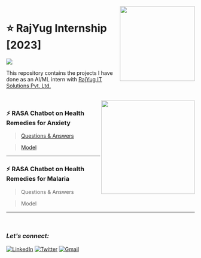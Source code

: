 <img align="right" src="https://c.smartrecruiters.com/sr-company-logo-prod-dc5/5e26eb2db439962cf843d9e8/huge?r=s3-eu-central-1&_1579609112432" width="200">

# :star: RajYug Internship [2023]
![](https://img.shields.io/badge/tools-python%20%7C%20rasa%20%7C%20vscode-orange?style=for-the-badge)

This repository contains the projects I have done as an AI/ML intern with [RajYug IT Solutions Pvt. Ltd.](https://in.linkedin.com/company/rajyug-solutions?original_referer=https%3A%2F%2Fwww.google.com%2F)

<br>

<img align="right" src="https://www.insegment.com/blog/wp-content/uploads/2020/11/chatbot-marketing.gif" width=250>

### :zap: RASA Chatbot on Health Remedies for Anxiety

> [Questions & Answers](https://github.com/Rohit-Rannavre/RajYug-Internship-2023/blob/main/Chatbot%20on%20Health%20Remedies%20for%20Anxiety/Q%26A%20for%20Anxiety.pdf)

> [Model]()

***

### :zap: RASA Chatbot on Health Remedies for Malaria

> Questions & Answers

> Model

***

<br>

### ***Let's connect:*** 
[![LinkedIn](https://img.shields.io/badge/linkedin-%230077B5.svg?style=for-the-badge&logo=linkedin&logoColor=white)](https://www.linkedin.com/in/rohit-rannavre) 
[![Twitter](https://img.shields.io/badge/Twitter-%231DA1F2.svg?style=for-the-badge&logo=Twitter&logoColor=white)](https://twitter.com/Phylorohitics) 
[![Gmail](https://img.shields.io/badge/Gmail-D14836?style=for-the-badge&logo=gmail&logoColor=white)](mailto:rohit.rannavre@gmail.com)
